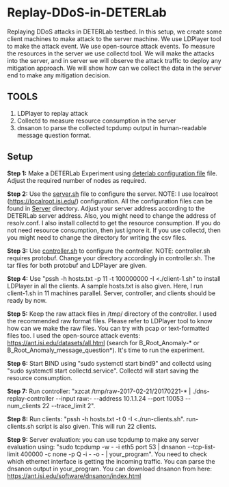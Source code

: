 # Replay-DDoS-in-DETERLab
Replaying DDoS attacks in DETERLab testbed. In this setup, we create some client machines to make attack to the server machine. We use LDPlayer tool to make the attack event. We use open-source attack events. To measure the resources in the server we use collectd tool. We will make the attacks into the server, and in server we will observe the attack traffic to deploy any mitigation approach. We will show how can we collect the data in the server end to make any mitigation decision.
## TOOLS
1. LDPlayer to replay attack
2. Collectd to measure resource consumption in the server
3. dnsanon to parse the collected tcpdump output in human-readable message question format.
## Setup

**Step 1:** Make a DETERLab Experiment using [deterlab configuration file](deterlab.config) file. Adjust the required number of nodes as required.

**Step 2:** Use the [server.sh](/Server/server.sh) file to configure the server. 
NOTE: I use localroot (https://localroot.isi.edu/) configuration. All the configuration files can be found in [Server](/Server) directory. Adjust your server address according to the DETERLab server address. Also, you might need to change the address of resolv.conf. I also install collectd to get the resource consumption. If you do not need resource consumption, then just ignore it. If you use collectd, then you might need to change the directory for writing the csv files.

**Step 3:** Use [controller.sh](/Controller/controller.sh) to configure the controller. 
NOTE: controller.sh requires protobuf. Change your directory accordingly in controller.sh. The tar files for both protobuf and LDPlayer are given. 

**Step 4:** Use "pssh -h hosts.txt -p 11 -t 100000000 -I <./client-1.sh" to install LDPlayer in all the clients. A sample hosts.txt is also given. Here, I run client-1.sh in 11 machines parallel. 
Server, controller, and clients should be ready by now. 

**Step 5:** Keep the raw attack files in /tmp/ directory of the controller. I used the recommended raw format files. Please refer to LDPlayer tool to know how can we make the raw files. You can try with pcap or text-formatted files too. I used the open-source attack events: https://ant.isi.edu/datasets/all.html (search for B_Root_Anomaly-* or B_Root_Anomaly_message_question*).
It's time to run the experiment. 

**Step 6:** Start BIND using "sudo systemctl start bind9" and collectd using "sudo systemctl start collectd.service". Collectd will start saving the resource consumption. 

**Step 7:** Run controller: "xzcat /tmp/raw-2017-02-21/20170221-* | ./dns-replay-controller --input raw:- --address 10.1.1.24 --port 10053 --num_clients 22 --trace_limit 2". 

**Step 8:** Run clients: "pssh -h hosts.txt -t 0  -I <./run-clients.sh". run-clients.sh script is also given. This will run 22 clients.

**Step 9:** Server evaluation: you can use tcpdump to make any server evaluation using: "sudo tcpdump -w - -i eth5 port 53  | dnsanon --tcp-list-limit 400000 -c none  -p Q -i - -o - | your_program". You need to check which ethernet interface is getting the incoming traffic. You can parse the dnsanon output in your_program. You can download dnsanon from here: https://ant.isi.edu/software/dnsanon/index.html

